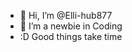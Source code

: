 - 👋 Hi, I’m @Elli-hub877
- 👀 I’m a newbie in Coding
- :D  Good things take time 
<!---
Elli-hub877/Elli-hub877 is a ✨ special ✨ repository because its `README.md` (this file) appears on your GitHub profile.
You can click the Preview link to take a look at your changes.
--->
